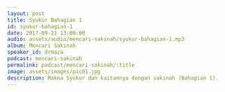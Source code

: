 ```yaml
---
layout: post
title: Syukur Bahagian 1
id: syukur-bahagian-1
date: 2017-09-21 13:00:00
audio: assets/audio/mencari-sakinah/syukur-bahagian-1.mp3
album: Mencari Sakinah
speaker_id: drmaza
podcast: mencari-sakinah
permalink: podcast/mencari-sakinah/:title
image: assets/images/pic01.jpg
description: Makna Syukur dan kaitannya dengan sakinah (Bahagian 1). 
--- 
```

